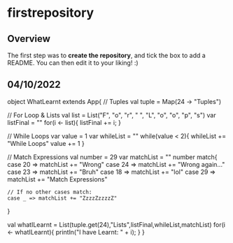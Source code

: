 # firstrepository
## Overview
The first step was to **create the repository**, and tick the box to add a README. You can then edit it to your liking! :)
## 04/10/2022
object WhatLearnt extends App{
  // Tuples
  val tuple = Map(24 -> "Tuples")

  // For Loop & Lists
  val list = List("F", "o", "r", " ", "L", "o", "o", "p", "s")
  var listFinal = ""
  for(i <- list){
    listFinal += i;
  }

  // While Loops
  var value = 1
  var whileList = ""
  while(value < 2){
    whileList += "While Loops"
    value += 1
  }

  // Match Expressions
  val number = 29
  var matchList = ""
  number match{
    case 20 => matchList += "Wrong"
    case 24 => matchList += "Wrong again..."
    case 23 => matchList += "Bruh"
    case 18 => matchList += "lol"
    case 29 => matchList += "Match Expressions"

    // If no other cases match:
    case _ => matchList += "ZzzzZzzzzZ"
  }

  val whatILearnt = List(tuple.get(24),"Lists",listFinal,whileList,matchList)
  for(i <- whatILearnt){
    println("I have Learnt: " + i);
  }
}
